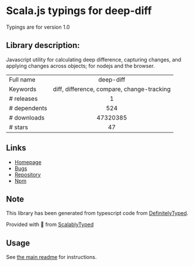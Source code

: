 
# Scala.js typings for deep-diff

Typings are for version 1.0

## Library description:
Javascript utility for calculating deep difference, capturing changes, and applying changes across objects; for nodejs and the browser.

|                    |                 |
| ------------------ | :-------------: |
| Full name          | deep-diff |
| Keywords           | diff, difference, compare, change-tracking |
| # releases         | 1 |
| # dependents       | 524 |
| # downloads        | 47320385 |
| # stars            | 47 |

## Links
- [Homepage](https://github.com/flitbit/diff#readme)
- [Bugs](https://github.com/flitbit/diff/issues)
- [Repository](https://github.com/flitbit/diff)
- [Npm](https://www.npmjs.com/package/deep-diff)
    


## Note
This library has been generated from typescript code from [DefinitelyTyped](https://definitelytyped.org).

Provided with :purple_heart: from [ScalablyTyped](https://github.com/oyvindberg/ScalablyTyped)

## Usage
See [the main readme](../../readme.md) for instructions.


